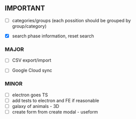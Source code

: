 ## IMPORTANT
* [ ] categories/groups (each possition should be grouped by group/category)
* [x] search phase information, reset search


### MAJOR

* [ ] CSV export/import
* [ ] Google Cloud sync


### MINOR

* [ ] electron goes TS
* [ ] add tests to electron and FE if reasonable
* [ ] galaxy of animals - 3D
* [ ] create form from create modal - useform
